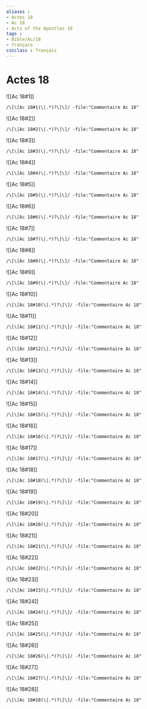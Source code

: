 ```yaml
---
aliases : 
- Actes 18
- Ac 18
- Acts of the Apostles 18
tags : 
- Bible/Ac/18
- français
cssclass : français
---
```


# Actes 18

![[Ac 18#1]]

```query
/\[\[Ac 18#1(\|.*)?\]\]/ -file:"Commentaire Ac 18"
```

![[Ac 18#2]]

```query
/\[\[Ac 18#2(\|.*)?\]\]/ -file:"Commentaire Ac 18"
```

![[Ac 18#3]]

```query
/\[\[Ac 18#3(\|.*)?\]\]/ -file:"Commentaire Ac 18"
```

![[Ac 18#4]]

```query
/\[\[Ac 18#4(\|.*)?\]\]/ -file:"Commentaire Ac 18"
```

![[Ac 18#5]]

```query
/\[\[Ac 18#5(\|.*)?\]\]/ -file:"Commentaire Ac 18"
```

![[Ac 18#6]]

```query
/\[\[Ac 18#6(\|.*)?\]\]/ -file:"Commentaire Ac 18"
```

![[Ac 18#7]]

```query
/\[\[Ac 18#7(\|.*)?\]\]/ -file:"Commentaire Ac 18"
```

![[Ac 18#8]]

```query
/\[\[Ac 18#8(\|.*)?\]\]/ -file:"Commentaire Ac 18"
```

![[Ac 18#9]]

```query
/\[\[Ac 18#9(\|.*)?\]\]/ -file:"Commentaire Ac 18"
```

![[Ac 18#10]]

```query
/\[\[Ac 18#10(\|.*)?\]\]/ -file:"Commentaire Ac 18"
```

![[Ac 18#11]]

```query
/\[\[Ac 18#11(\|.*)?\]\]/ -file:"Commentaire Ac 18"
```

![[Ac 18#12]]

```query
/\[\[Ac 18#12(\|.*)?\]\]/ -file:"Commentaire Ac 18"
```

![[Ac 18#13]]

```query
/\[\[Ac 18#13(\|.*)?\]\]/ -file:"Commentaire Ac 18"
```

![[Ac 18#14]]

```query
/\[\[Ac 18#14(\|.*)?\]\]/ -file:"Commentaire Ac 18"
```

![[Ac 18#15]]

```query
/\[\[Ac 18#15(\|.*)?\]\]/ -file:"Commentaire Ac 18"
```

![[Ac 18#16]]

```query
/\[\[Ac 18#16(\|.*)?\]\]/ -file:"Commentaire Ac 18"
```

![[Ac 18#17]]

```query
/\[\[Ac 18#17(\|.*)?\]\]/ -file:"Commentaire Ac 18"
```

![[Ac 18#18]]

```query
/\[\[Ac 18#18(\|.*)?\]\]/ -file:"Commentaire Ac 18"
```

![[Ac 18#19]]

```query
/\[\[Ac 18#19(\|.*)?\]\]/ -file:"Commentaire Ac 18"
```

![[Ac 18#20]]

```query
/\[\[Ac 18#20(\|.*)?\]\]/ -file:"Commentaire Ac 18"
```

![[Ac 18#21]]

```query
/\[\[Ac 18#21(\|.*)?\]\]/ -file:"Commentaire Ac 18"
```

![[Ac 18#22]]

```query
/\[\[Ac 18#22(\|.*)?\]\]/ -file:"Commentaire Ac 18"
```

![[Ac 18#23]]

```query
/\[\[Ac 18#23(\|.*)?\]\]/ -file:"Commentaire Ac 18"
```

![[Ac 18#24]]

```query
/\[\[Ac 18#24(\|.*)?\]\]/ -file:"Commentaire Ac 18"
```

![[Ac 18#25]]

```query
/\[\[Ac 18#25(\|.*)?\]\]/ -file:"Commentaire Ac 18"
```

![[Ac 18#26]]

```query
/\[\[Ac 18#26(\|.*)?\]\]/ -file:"Commentaire Ac 18"
```

![[Ac 18#27]]

```query
/\[\[Ac 18#27(\|.*)?\]\]/ -file:"Commentaire Ac 18"
```

![[Ac 18#28]]

```query
/\[\[Ac 18#28(\|.*)?\]\]/ -file:"Commentaire Ac 18"
```


